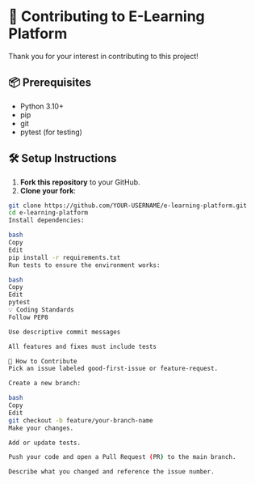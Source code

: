 # 🤝 Contributing to E-Learning Platform

Thank you for your interest in contributing to this project!

## 📦 Prerequisites

- Python 3.10+
- pip
- git
- pytest (for testing)

## 🛠️ Setup Instructions

1. **Fork this repository** to your GitHub.
2. **Clone your fork**:
```bash
git clone https://github.com/YOUR-USERNAME/e-learning-platform.git
cd e-learning-platform
Install dependencies:

bash
Copy
Edit
pip install -r requirements.txt
Run tests to ensure the environment works:

bash
Copy
Edit
pytest
💡 Coding Standards
Follow PEP8

Use descriptive commit messages

All features and fixes must include tests

🔧 How to Contribute
Pick an issue labeled good-first-issue or feature-request.

Create a new branch:

bash
Copy
Edit
git checkout -b feature/your-branch-name
Make your changes.

Add or update tests.

Push your code and open a Pull Request (PR) to the main branch.

Describe what you changed and reference the issue number.
